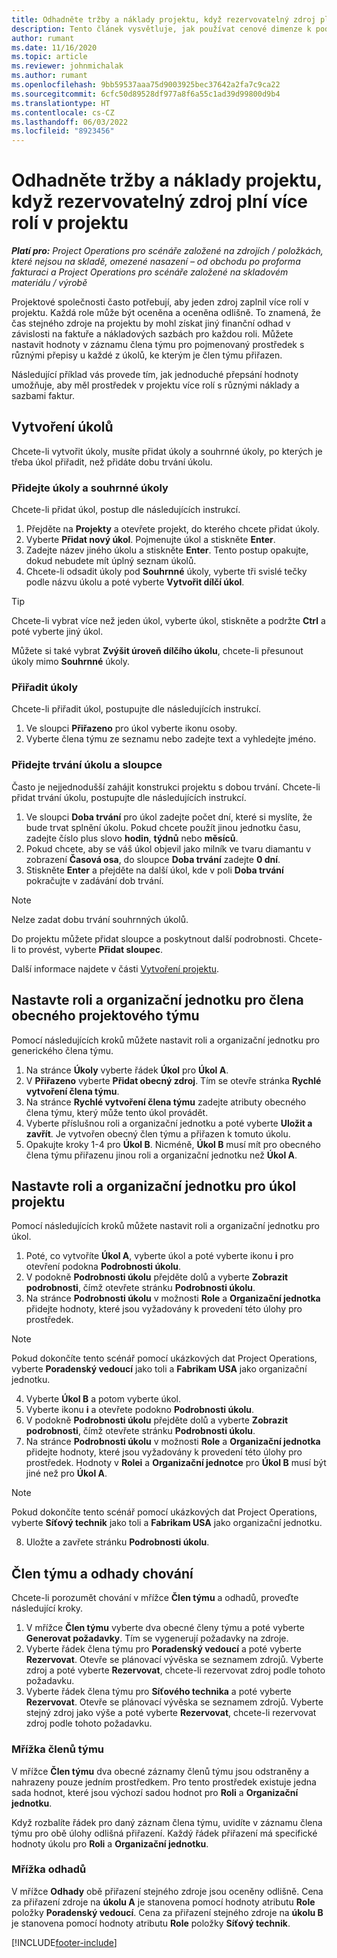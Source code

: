 ```yaml
---
title: Odhadněte tržby a náklady projektu, když rezervovatelný zdroj plní více rolí v projektu
description: Tento článek vysvětluje, jak používat cenové dimenze k podpoře tvorby cen a odhadu nákladů pro zdroj, který plní více rolí v projektu.
author: rumant
ms.date: 11/16/2020
ms.topic: article
ms.reviewer: johnmichalak
ms.author: rumant
ms.openlocfilehash: 9bb59537aaa75d9003925bec37642a2fa7c9ca22
ms.sourcegitcommit: 6cfc50d89528df977a8f6a55c1ad39d99800d9b4
ms.translationtype: HT
ms.contentlocale: cs-CZ
ms.lasthandoff: 06/03/2022
ms.locfileid: "8923456"
---
```

# <a name="estimate-project-sales-and-costs-when-a-bookable-resource-fills-multiple-roles-on-a-project"></a>Odhadněte tržby a náklady projektu, když rezervovatelný zdroj plní více rolí v projektu 

_**Platí pro:** Project Operations pro scénáře založené na zdrojích / položkách, které nejsou na skladě, omezené nasazení – od obchodu po proforma fakturaci a Project Operations pro scénáře založené na skladovém materiálu / výrobě_ 

Projektové společnosti často potřebují, aby jeden zdroj zaplnil více rolí v projektu. Každá role může být oceněna a oceněna odlišně. To znamená, že čas stejného zdroje na projektu by mohl získat jiný finanční odhad v závislosti na faktuře a nákladových sazbách pro každou roli. Můžete nastavit hodnoty v záznamu člena týmu pro pojmenovaný prostředek s různými přepisy u každé z úkolů, ke kterým je člen týmu přiřazen.

Následující příklad vás provede tím, jak jednoduché přepsání hodnoty umožňuje, aby měl prostředek v projektu více rolí s různými náklady a sazbami faktur.

## <a name="create-tasks"></a>Vytvoření úkolů
Chcete-li vytvořit úkoly, musíte přidat úkoly a souhrnné úkoly, po kterých je třeba úkol přiřadit, než přidáte dobu trvání úkolu. 

### <a name="add-tasks-and-summary-tasks"></a>Přidejte úkoly a souhrnné úkoly
Chcete-li přidat úkol, postup dle následujících instrukcí.

1. Přejděte na **Projekty** a otevřete projekt, do kterého chcete přidat úkoly.
2. Vyberte **Přidat nový úkol**. Pojmenujte úkol a stiskněte **Enter**.
3. Zadejte název jiného úkolu a stiskněte **Enter**. Tento postup opakujte, dokud nebudete mít úplný seznam úkolů.
3. Chcete-li odsadit úkoly pod **Souhrnné** úkoly, vyberte tři svislé tečky podle názvu úkolu a poté vyberte **Vytvořit dílčí úkol**. 

  > [!TIP]
  > Chcete-li vybrat více než jeden úkol, vyberte úkol, stiskněte a podržte **Ctrl** a poté vyberte jiný úkol.
  >
  > Můžete si také vybrat **Zvýšit úroveň dílčího úkolu**, chcete-li přesunout úkoly mimo **Souhrnné** úkoly.

### <a name="assign-tasks"></a>Přiřadit úkoly

Chcete-li přiřadit úkol, postupujte dle následujících instrukcí.

1. Ve sloupci **Přiřazeno** pro úkol vyberte ikonu osoby.
2. Vyberte člena týmu ze seznamu nebo zadejte text a vyhledejte jméno.

### <a name="add-task-duration-and-columns"></a>Přidejte trvání úkolu a sloupce

Často je nejjednodušší zahájit konstrukci projektu s dobou trvání. Chcete-li přidat trvání úkolu, postupujte dle následujících instrukcí.

1. Ve sloupci **Doba trvání** pro úkol zadejte počet dní, které si myslíte, že bude trvat splnění úkolu. Pokud chcete použít jinou jednotku času, zadejte číslo plus slovo **hodin**, **týdnů** nebo **měsíců**.
2. Pokud chcete, aby se váš úkol objevil jako milník ve tvaru diamantu v zobrazení **Časová osa**, do sloupce **Doba trvání** zadejte **0 dní**.
3. Stiskněte **Enter** a přejděte na další úkol, kde v poli **Doba trvání** pokračujte v zadávání dob trvání.

  > [!NOTE]
  > Nelze zadat dobu trvání souhrnných úkolů.

Do projektu můžete přidat sloupce a poskytnout další podrobnosti. Chcete-li to provést, vyberte **Přidat sloupec**. 

Další informace najdete v části [Vytvoření projektu](https://support.microsoft.com/en-us/office/create-a-project-a5b5e823-fb2e-45fd-be00-7d84422d9749).

## <a name="set-up-the-role-and-organization-unit-for-a-generic-project-team-member"></a>Nastavte roli a organizační jednotku pro člena obecného projektového týmu
Pomocí následujících kroků můžete nastavit roli a organizační jednotku pro generického člena týmu.

1. Na stránce **Úkoly** vyberte řádek **Úkol** pro **Úkol A**. 
2. V **Přiřazeno** vyberte **Přidat obecný zdroj**. Tím se otevře stránka **Rychlé vytvoření člena týmu**.
3. Na stránce **Rychlé vytvoření člena týmu** zadejte atributy obecného člena týmu, který může tento úkol provádět.
4. Vyberte příslušnou roli a organizační jednotku a poté vyberte **Uložit a zavřít**. Je vytvořen obecný člen týmu a přiřazen k tomuto úkolu. 
5. Opakujte kroky 1-4 pro **Úkol B**. Nicméně, **Úkol B** musí mít pro obecného člena týmu přiřazenu jinou roli a organizační jednotku než **Úkol A**. 

## <a name="set-up-the-role-and-organization-unit-for-a-project-task"></a>Nastavte roli a organizační jednotku pro úkol projektu
Pomocí následujících kroků můžete nastavit roli a organizační jednotku pro úkol.

1. Poté, co vytvoříte **Úkol A**, vyberte úkol a poté vyberte ikonu **i** pro otevření podokna **Podrobnosti úkolu**. 
2. V podokně **Podrobnosti úkolu** přejděte dolů a vyberte **Zobrazit podrobnosti**, čímž otevřete stránku **Podrobnosti úkolu**.
3. Na stránce **Podrobnosti úkolu** v možnosti **Role** a **Organizační jednotka** přidejte hodnoty, které jsou vyžadovány k provedení této úlohy pro prostředek. 

  > [!NOTE]
  > Pokud dokončíte tento scénář pomocí ukázkových dat Project Operations, vyberte **Poradenský vedoucí** jako toli a **Fabrikam USA** jako organizační jednotku.

4. Vyberte **Úkol B** a potom vyberte úkol.
5. Vyberte ikonu **i** a otevřete podokno **Podrobnosti úkolu**. 
6. V podokně **Podrobnosti úkolu** přejděte dolů a vyberte **Zobrazit podrobnosti**, čímž otevřete stránku **Podrobnosti úkolu**.
7. Na stránce **Podrobnosti úkolu** v možnosti **Role** a **Organizační jednotka** přidejte hodnoty, které jsou vyžadovány k provedení této úlohy pro prostředek. Hodnoty v **Rolei** a **Organizační jednotce** pro **Úkol B** musí být jiné než pro **Úkol A**. 

  > [!NOTE]
  > Pokud dokončíte tento scénář pomocí ukázkových dat Project Operations, vyberte **Síťový technik** jako toli a **Fabrikam USA** jako organizační jednotku.

8. Uložte a zavřete stránku **Podrobnosti úkolu**. 

## <a name="team-member-and-estimates-behavior"></a>Člen týmu a odhady chování 
Chcete-li porozumět chování v mřížce **Člen týmu** a odhadů, proveďte následující kroky.

1. V mřížce **Člen týmu** vyberte dva obecné členy týmu a poté vyberte **Generovat požadavky**. Tím se vygenerují požadavky na zdroje. 
2. Vyberte řádek člena týmu pro **Poradenský vedoucí** a poté vyberte **Rezervovat**. Otevře se plánovací vývěska se seznamem zdrojů. Vyberte zdroj a poté vyberte **Rezervovat**, chcete-li rezervovat zdroj podle tohoto požadavku.
3. Vyberte řádek člena týmu pro **Síťového technika** a poté vyberte **Rezervovat**. Otevře se plánovací vývěska se seznamem zdrojů. Vyberte stejný zdroj jako výše a poté vyberte **Rezervovat**, chcete-li rezervovat zdroj podle tohoto požadavku.

### <a name="team-member-grid"></a>Mřížka členů týmu 

V mřížce **Člen týmu** dva obecné záznamy členů týmu jsou odstraněny a nahrazeny pouze jedním prostředkem. Pro tento prostředek existuje jedna sada hodnot, které jsou výchozí sadou hodnot pro **Roli** a **Organizační jednotku**.

Když rozbalíte řádek pro daný záznam člena týmu, uvidíte v záznamu člena týmu pro obě úlohy odlišná přiřazení. Každý řádek přiřazení má specifické hodnoty úkolu pro **Roli** a **Organizační jednotku**. 

### <a name="estimates-grid"></a>Mřížka odhadů 

V mřížce **Odhady** obě přiřazení stejného zdroje jsou oceněny odlišně. Cena za přiřazení zdroje na **úkolu A** je stanovena pomocí hodnoty atributu **Role** položky **Poradenský vedoucí**. Cena za přiřazení stejného zdroje na **úkolu B** je stanovena pomocí hodnoty atributu **Role** položky **Síťový technik**.


[!INCLUDE[footer-include](../includes/footer-banner.md)]